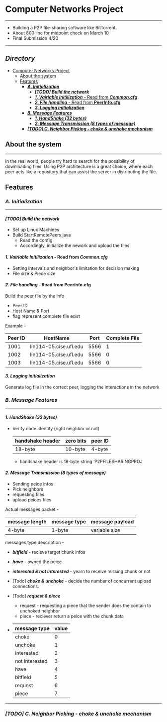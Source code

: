 # Computer Networks Project
---
- Building a P2P file-sharing software like BitTorrent.
- About 800 line for midpoint check on March 10
- Final Submission 4/20

---
## **_Directory_**
   * [Computer Networks Project](#computer-networks-project)
      * [About the system](#about-the-system)
      * [Features](#features)
         * [<strong><em>A. Initialization</em></strong>](#a-initialization)
            * [<strong><em>[TODO] Build the network</em></strong>](#todo-build-the-network)
            * [<strong><em>1. Vairiable Initilization</em></strong> - Read from <strong><em>Common.cfg</em></strong>](#1-vairiable-initilization---read-from-commoncfg)
            * [<strong><em>2. File handling</em></strong> - Read from <strong>PeerInfo.cfg</strong>](#2-file-handling---read-from-peerinfocfg)
            * [<strong><em>3. Logging initialization</em></strong>](#3-logging-initialization)
         * [<strong><em>B. Message Features</em></strong>](#b-message-features)
            * [<strong><em>1. HandShake (32 bytes)</em></strong>](#1-handshake-32-bytes)
            * [<strong><em>2. Message Transmission (8 types of message)</em></strong>](#2-message-transmission-8-types-of-message)
         * [<strong><em>[TODO] C. Neighbor Picking - choke &amp; unchoke mechanism</em></strong>](#todo-c-neighbor-picking---choke--unchoke-mechanism)
## About the system
---
In the real world, people try hard to search for the possibility of downloading files. Using P2P architecture is a great choice, where each peer acts like a repository that can assist the server in distributing the file.

## Features
### **_A. Initialization_**
---
#### **_[TODO] Build the network_**
- Set up Linux Machines
- Build StartRemotePeers.java
   - Read the config
   - Accordingly, initialize the nework and upload the files

#### **_1. Vairiable Initilization_** - Read from **_Common.cfg_**
- Setting intervals and neighbor's limitation for decision making
- File size & Piece size

#### **_2. File handling_** - Read from **PeerInfo.cfg**
Build the peer file by the info
- Peer ID
- Host Name & Port
- flag represent complete file exist

Example -

| Peer ID | HostName | Port | Complete File|
| ---- | ---- | ---- | ---- |
|1001| lin114-05.cise.ufl.edu|5566|1|
|1002| lin114-05.cise.ufl.edu|5566|0|
|1003| lin114-05.cise.ufl.edu|5566|0|

#### **_3. Logging initialization_**
Generate log file in the correct peer, logging the interactions in the network



### **_B. Message Features_**
---
#### **_1. HandShake (32 bytes)_**
- Verify node identity (right neighbor or not)

  |  handshake header   | zero bits  | peer ID|
  |  ----  | ----  | ---- |
  | 18-byte  | 10-byte | 4-byte|
  
  -  handshake header is 18-byte string
‘P2PFILESHARINGPROJ


#### **_2. Message Transmission (8 types of message)_**
- Sending peice infos
- Pick neighbors
- requesting files
- upload peices files

Actual messages packet -

|  message length   | message type | message payload |
|  ----  | ----  | ---- |
| 4-byte  | 1-byte | variable size |

messages type description -
- **_bitfield_** - recieve target chunk infos
- **_have_** - owned the peice
- **_interested & not interested_** - yearn to receive missing chunk or not
- [Todo] **_choke & unchoke_** - decide the number of concurrent upload connections.
- [Todo] **_request & piece_**  
  - request - requesting a piece that the sender does the contain to unchoked neighbor
  - piece - reciever return a peice with the chunk data


- | message type  | value |
  | ---- | ---- |
  |choke |0
  |unchoke |1
  |interested |2
  |not interested |3
  |have |4
  |bitfield |5
  |request |6
  |piece |7
---

### **_[TODO] C. Neighbor Picking - choke & unchoke mechanism_**
